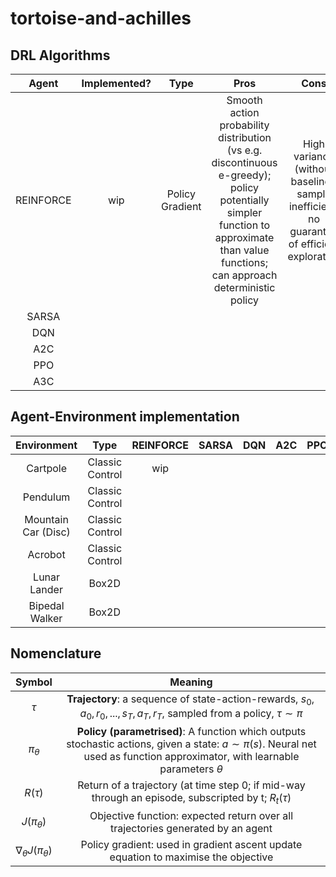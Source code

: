 # tortoise-and-achilles

## DRL Algorithms
| Agent | Implemented? | Type | Pros | Cons |
| :---: | :---: | :---: | :---: | :---: |
| REINFORCE | wip | Policy Gradient | Smooth action probability distribution (vs e.g. discontinuous e-greedy); policy potentially simpler function to approximate than value functions; can approach deterministic policy | High variance (without baseline); sample inefficient; no guarantee of efficient exploration |
| SARSA |  |  |  |  |
| DQN |  |  |  |  |
| A2C |  |  |  |  |
| PPO |  |  |  |  |
| A3C |  |  |  |  |

## Agent-Environment implementation
| Environment | Type | REINFORCE | SARSA | DQN | A2C | PPO | A3C | 
| :---: | :---: | :---: | :---: | :---: | :---: | :---: | :---: |
| Cartpole | Classic Control | wip |  |  |  |  |  |
| Pendulum | Classic Control |  |  |  |  |  |  |
| Mountain Car (Disc) | Classic Control |  |  |  |  |  |  |
| Acrobot | Classic Control |  |  |  |  |  |  |
| Lunar Lander | Box2D |  |  |  |  |  |  |
| Bipedal Walker | Box2D |  |  |  |  |  |  |

## Nomenclature
| Symbol | Meaning |
| :---: | :---: |
| $\tau$ | **Trajectory**: a sequence of state-action-rewards, $s_0, a_0, r_0, ..., s_T, a_T, r_T$, sampled from a policy, $\tau \sim \pi$ |
| $\pi_{\theta}$ | **Policy (parametrised)**: A function which outputs stochastic actions, given a state: $a \sim \pi(s)$. Neural net used as function approximator, with learnable parameters $\theta$ |
| $R(\tau)$ | Return of a trajectory (at time step 0; if mid-way through an episode, subscripted by t; $R_t(\tau)$ |
| $J(\pi_{\theta})$ | Objective function: expected return over all trajectories generated by an agent |
| $\nabla_{\theta}J(\pi_{\theta})$ | Policy gradient: used in gradient ascent update equation to maximise the objective |
